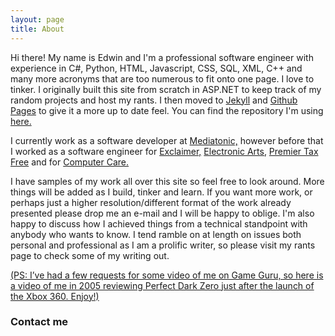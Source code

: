 ```yaml
---
layout: page
title: About
---
```


Hi there! My name is Edwin and I'm a professional software engineer with experience
in C#, Python, HTML, Javascript, CSS, SQL, XML, C++ 
and many more acronyms that are too numerous to fit onto one page. I love to
tinker. I originally built this site from scratch in ASP.NET to keep track of my random projects and host my rants. I then moved to [Jekyll](https://jekyllrb.com/) and [Github Pages](https://pages.github.com/) to give it a more up to date feel. You can find the repository I'm using [here.](https://github.com/edwinj85/edwinj85.github.io)

I currently work as a software developer at <a href="http://www.mediatonicgames.com/">Mediatonic,</a> however before that I worked as a software engineer for <a href="https://www.exclaimer.co.uk/">Exclaimer,</a> <a href="https://www.ea.com/en-gb">Electronic Arts,</a> 
<a href="http://www.premiertaxfree.com/">Premier Tax Free</a> and for <a href="http://www.computerc.co.uk">Computer Care.</a>

I have samples of my work all over this site so feel free to look around. More things
will be added as I build, tinker and learn. If you want more work, or perhaps just
a higher resolution/different format of the work already presented please drop me
an e-mail and I will be happy to oblige. I'm also happy to discuss how I achieved
things from a technical standpoint with anybody who wants to know. I tend ramble
on at length on issues both personal and professional as I am a prolific writer,
so please visit my rants page to
check some of my writing out.

[(PS: I’ve had a few requests for some video of me on Game Guru, so here is a video
of me in 2005 reviewing Perfect Dark Zero just after the launch of the Xbox 360.
Enjoy!)](https://www.youtube.com/watch?v=H3MIAfOgjBI)

### Contact me
<script type="text/javascript">printEmailAddress();</script>
